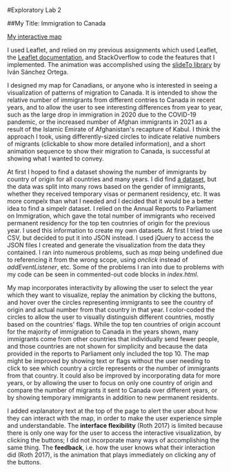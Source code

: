 #Exploratory Lab 2

##My Title: Immigration to Canada

[My interactive map](https://spockfan02.github.io/GEOS472/lab2/)

I used Leaflet, and relied on my previous assignments which used Leaflet, the [Leaflet documentation](https://leafletjs.com/reference.html), and StackOverflow to code the features that I implemented. The animation was accomplished using the [slideTo library](https://gitlab.com/IvanSanchez/Leaflet.Marker.SlideTo) by Iván Sánchez Ortega.

I designed my map for Canadians, or anyone who is interested in seeing a visualization of patterns of migration to Canada. It is intended to show the relative number of immigrants from different contries to Canada in recent years, and to allow the user to see interesting differences from year to year, such as the large drop in immigration in 2020 due to the COVID-19 pandemic, or the increased number of Afghan immigrants in 2021 as a result of the Islamic Emirate of Afghanistan's recapture of Kabul. I think the approach I took, using differently-sized circles to indicate relative numbers of migrants (clickable to show more detailed information), and a short animation sequence to show their migration to Canada, is successful at showing what I wanted to convey.

At first I hoped to find a dataset showing the number of immigrants by country of origin for all countries and many years. I did find [a dataset](http://cidpnsi.ca/wp-content/uploads/2020/07/Migration-2020-2000-2019.xlsx), but the data was split into many rows based on the gender of immigrants, whether they received temporary visas or permanent residency, etc. It was more compelx than what I needed and I decided that it would be a better idea to find a simpelr dataset. I relied on the Annual Reports to Parliament on Immigration, which gave the total number of immigrants who received permanent residency for the top ten coutnries of origin for the previous year. I used this information to create my own datasets. At first I tried to use CSV, but decided to put it into JSON instead. I used jQuery to access the JSON files I created and generate the visualization from the data they contained. I ran into numerous problems, such as *map* being undefined due to referencing it from the wrong scope, using *onclick* instead of *addEventListener*, etc. Some of the problems I ran into due to problems with my code can be seen in commented-out code blocks in *index.html*.

My map incorporates interactivity by allowing the user to select the year which they want to visualize, replay the animation by clicking the buttons, and hover over the circles representing immigrants to see the country of origin and actual number from that country in that year. I color-coded the circles to allow the user to visually distinguish different countries, mostly based on the countries' flags. While the top ten countries of origin account for the majority of immigration to Canada in the years shown, many immigrants come from other countries that individually send fewer people, and those countries are not shown for simplicity and because the data provided in the reports to Parliament only included the top 10. The map might be improved by showing text or flags without the user needing to click to see which country a circle represents or the number of immigrants from that country. It could also be improved by incorporating data for more years, or by allowing the user to focus on only one country of origin and compare the number of migrants it sent to Canada over different years, or by showing temporary immigrants in addition to new permanent residents.

I added explanatory text at the top of the page to alert the user about how they can interact with the map, in order to make the user experience simple and understandable. The **interface flexibility** (Roth 2017) is limited because there is only one way for the user to access the interactive visualization, by clicking the buttons; I did not incorporate many ways of accomplishing the same thing. The **feedback**, i.e. how the user knows what their interaction did (Roth 2017), is the animation that plays immediately on clicking any of the buttons.
